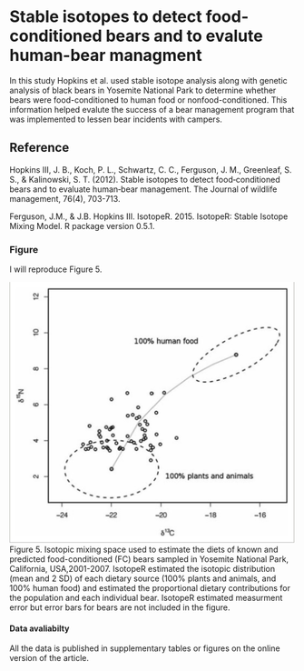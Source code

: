 # Stable isotopes to detect food-conditioned bears and to evalute human-bear managment 
In this study Hopkins et al. used stable isotope analysis along with genetic analysis of black bears in Yosemite National Park to determine whether bears were food-conditioned to human food or nonfood-conditioned. This information helped evalute the success of a bear management program that was implemented to lessen bear incidents with campers.   

## Reference 
Hopkins III, J. B., Koch, P. L., Schwartz, C. C., Ferguson, J. M., Greenleaf, S. S., & Kalinowski, S. T. (2012). Stable isotopes to detect food‐conditioned bears and to evaluate human‐bear management. The Journal of wildlife management, 76(4), 703-713.

Ferguson, J.M., & J.B. Hopkins III. IsotopeR. 2015. IsotopeR: Stable Isotope Mixing Model. R package version 0.5.1.

### Figure 
I will reproduce Figure 5.   

![](https://github.com/Intro-Sci-Comp-UIowa/biol-4386-project-cdonne/blob/master/output/Images/Figure%205%20.jpg)
Figure 5. Isotopic mixing space used to estimate the diets of known and predicted food-conditioned (FC) bears sampled in Yosemite National Park, California, USA,2001-2007. IsotopeR estimated the isotopic distribution (mean and 2 SD) of each dietary source (100% plants and animals, and 100% human food) and estimated the proportional dietary contributions for the population and each individual bear. IsotopeR estimated measurment error but error bars for bears are not included in the figure. 


#### Data avaliabilty  
All the data is published in supplementary tables or figures on the online version of the article.   
